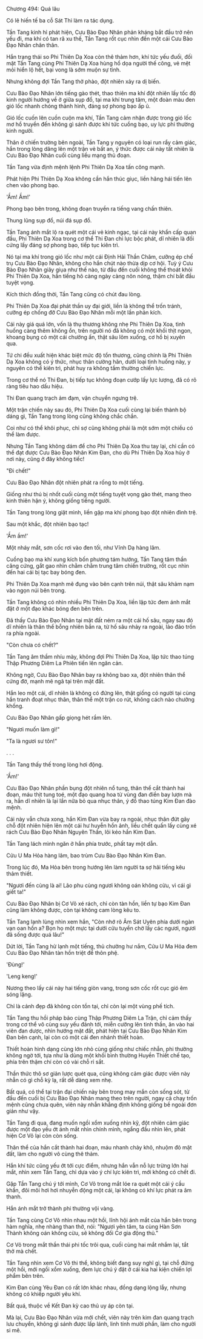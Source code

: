 




Chương 494: Quá lâu


Có lẽ hiến tế ba cỗ Sát Thi làm ra tác dụng.

Tần Tang kinh hỉ phát hiện, Cưu Bào Đạo Nhân phản kháng bắt đầu trở nên yếu đi, ma khí có tan rã xu thế, Tần Tang rốt cục nhìn đến một cái Cưu Bào Đạo Nhân chân thân.

Hắn trạng thái so Phi Thiên Dạ Xoa còn thê thảm hơn, khí tức yếu đuối, đối mặt Tần Tang cùng Phi Thiên Dạ Xoa hùng hổ dọa người thế công, vẻ mệt mỏi hiển lộ hết, bại vong là sớm muộn sự tình.

Nhưng không đợi Tần Tang thở phào, đột nhiên xảy ra dị biến.

Cưu Bào Đạo Nhân lớn tiếng gào thét, thao thiên ma khí đột nhiên lấy tốc độ kinh người hướng về ở giữa sụp đổ, tại ma khí trung tâm, một đoàn màu đen gió lốc nhanh chóng thành hình, đáng sợ phong bạo ấp ủ.

Gió lốc cuốn lên cuồn cuộn ma khí, Tần Tang cảm nhận được trong gió lốc mơ hồ truyền đến không gì sánh được khí tức cuồng bạo, uy lực phi thường kinh người.

Thân ở chiến trường bên ngoài, Tần Tang y nguyên có loại run rẩy cảm giác, hắn trong lòng dâng lên một trận vẻ bất an, ý thức được cái này tất nhiên là Cưu Bào Đạo Nhân cuối cùng liều mạng thủ đoạn.

Tần Tang vừa định mệnh lệnh Phi Thiên Dạ Xoa tấn công mạnh.

Phát hiện Phi Thiên Dạ Xoa không cần hắn thúc giục, liền hăng hái tiến lên chen vào phong bạo.

'Ầm! Ầm!'

Phong bạo bên trong, không đoạn truyền ra tiếng vang chấn thiên.

Thung lũng sụp đổ, núi đá sụp đổ.

Tần Tang ánh mắt lộ ra quét một cái vẻ kinh ngạc, tại cái này khẩn cấp quan đầu, Phi Thiên Dạ Xoa trong cơ thể Thi Đan chi lực bộc phát, dĩ nhiên là đối cứng lấy đáng sợ phong bạo, tiếp tục kiên trì.

Nó tại ma khí trong gió lốc như một cái Định Hải Thần Châm, cưỡng ép chế trụ Cưu Bào Đạo Nhân, không cho hắn chút nào thừa dịp cơ hội. Tuỳ ý Cưu Bào Đạo Nhân giãy giụa như thế nào, từ đầu đến cuối không thể thoát khỏi Phi Thiên Dạ Xoa, hắn tiếng hô càng ngày càng nôn nóng, thậm chí bắt đầu tuyệt vọng.

Kích thích đồng thời, Tần Tang cũng có chút đau lòng.

Phi Thiên Dạ Xoa đại phát thần uy đại giới, liền là không thể trốn tránh, cưỡng ép chống đỡ Cưu Bào Đạo Nhân mỗi một lần phản kích.

Cái này giá quá lớn, vốn là thụ thương không nhẹ Phi Thiên Dạ Xoa, tình huống càng thêm không ổn, trên người nó đã không có một khối thịt ngon, khoang bụng có một cái chưởng ấn, thật sâu lõm xuống, cơ hồ bị xuyên qua.

Tứ chi đều xuất hiện khác biệt mức độ tổn thương, cũng chính là Phi Thiên Dạ Xoa không có ý thức, nhục thân cường hãn, dưới loại tình huống này, y nguyên có thể kiên trì, phát huy ra không tầm thường chiến lực.

Trong cơ thể nó Thi Đan, bị tiếp tục không đoạn cướp lấy lực lượng, đã có rõ ràng tiêu hao dấu hiệu.

Thi Đan quang trạch ảm đạm, vận chuyển ngưng trệ.

Một trận chiến này sau đó, Phi Thiên Dạ Xoa cuối cùng lại biến thành bộ dáng gì, Tần Tang trong lòng cũng không chắc chắn.

Coi như có thể khôi phục, chỉ sợ cũng không phải là một sớm một chiều có thể làm được.

Nhưng Tần Tang không dám để cho Phi Thiên Dạ Xoa thu tay lại, chỉ cần có thể đạt được Cưu Bào Đạo Nhân Kim Đan, cho dù Phi Thiên Dạ Xoa hủy ở nơi này, cũng ở đây không tiếc!

"Đi chết!"

Cưu Bào Đạo Nhân đột nhiên phát ra rống to một tiếng.

Giống như thú bị nhốt cuối cùng một tiếng tuyệt vọng gào thét, mang theo kinh thiên hận ý, không giống tiếng người.

Tần Tang trong lòng giật mình, liền gặp ma khí phong bạo đột nhiên đình trệ.

Sau một khắc, đột nhiên bạo tạc!

'Ầm ầm!'

Một nháy mắt, sơn cốc rơi vào đen tối, như Vĩnh Dạ hàng lâm.

Cuồng bạo ma khí xung kích bốn phương tám hướng, Tần Tang tâm thần căng cứng, gắt gao nhìn chằm chằm trung tâm chiến trường, rốt cục nhìn đến hai cái bị tạc bay bóng đen.

Phi Thiên Dạ Xoa mạnh mẽ đụng vào bên cạnh trên núi, thật sâu khảm nạm vào ngọn núi bên trong.

Tần Tang không có nhìn nhiều Phi Thiên Dạ Xoa, liền lập tức đem ánh mắt đặt ở một đạo khác bóng đen bên trên.

Đã thấy Cưu Bào Đạo Nhân tại mặt đất ném ra một cái hố sâu, ngay sau đó dĩ nhiên là thân thể bỗng nhiên bắn ra, từ hố sâu nhảy ra ngoài, lảo đảo trốn ra phía ngoài.

"Còn chưa có chết?"

Tần Tang âm thầm nhíu mày, không đợi Phi Thiên Dạ Xoa, lập tức thao túng Thập Phương Diêm La Phiên tiến lên ngăn cản.

Không ngờ, Cưu Bào Đạo Nhân bay ra không bao xa, đột nhiên thân thể cứng đờ, mạnh mẽ ngã tại trên mặt đất.

Hắn leo một cái, dĩ nhiên là không có đứng lên, thật giống có người tại cùng hắn tranh đoạt nhục thân, thân thể một trận co rút, không cách nào chưởng khống.

Cưu Bào Đạo Nhân gấp giọng hét rầm lên.

"Ngươi muốn làm gì!"

"Ta là ngươi sư tôn!"

. . .

Tần Tang thấy thế trong lòng hơi động.

'Ầm!'

Cưu Bào Đạo Nhân phần bụng đột nhiên nổ tung, thân thể cắt thành hai đoạn, máu thịt tung toé, một đạo quang hoa từ vùng đan điền bay lượn mà ra, hắn dĩ nhiên là lại lần nữa bỏ qua nhục thân, ý đồ thao túng Kim Đan đào mệnh.

Cái này vẫn chưa xong, hắn Kim Đan vừa bay ra ngoài, nhục thân đứt gãy chỗ đột nhiên hiện lên một cái hư huyễn hồn ảnh, liều chết quấn lấy cùng xé rách Cưu Bào Đạo Nhân Nguyên Thần, lôi kéo hắn Kim Đan.

Tần Tang lách mình ngăn ở hắn phía trước, phất tay một dẫn.

Cửu U Ma Hỏa hàng lâm, bao trùm Cưu Bào Đạo Nhân Kim Đan.

Trong lúc đó, Ma Hỏa bên trong hướng lên làm người ta sợ hãi tiếng kêu thảm thiết.

"Ngươi đến cùng là ai! Lão phu cùng ngươi không oán không cừu, vì cái gì giết ta!"

Cưu Bào Đạo Nhân bị Cơ Võ xé rách, chỉ còn tàn hồn, liền tự bạo Kim Đan cũng làm không được, còn tại không cam lòng kêu to.

Tần Tang lạnh lùng nhìn xem hắn, "Còn nhớ rõ Âm Sát Uyên phía dưới ngàn vạn oan hồn a? Bọn họ một mực tại dưới cửu tuyền chờ lấy các ngươi, ngươi đã sống được quá lâu!"

Dứt lời, Tần Tang hừ lạnh một tiếng, thủ chưởng hư nắm, Cửu U Ma Hỏa đem Cưu Bào Đạo Nhân tàn hồn triệt để thôn phệ.

'Đùng!'

'Leng keng!'

Nương theo lấy cái này hai tiếng giòn vang, trong sơn cốc rốt cục gió êm sóng lặng.

Chỉ là cảnh đẹp đã không còn tồn tại, chỉ còn lại một vùng phế tích.

Tần Tang thu hồi pháp bảo cùng Thập Phương Diêm La Trận, chỉ cảm thấy trong cơ thể vô cùng suy yếu đánh tới, miễn cưỡng lên tinh thần, ăn vào hai viên đan dược, nhìn hướng mặt đất, phát hiện tại Cưu Bào Đạo Nhân Kim Đan bên cạnh, lại còn có một cái đen nhánh thiết hoàn.

Thiết hoàn hình dạng cùng lớn nhỏ cùng giống như chiếc nhẫn, phi thường không ngờ tới, tựa như là dùng một khối bình thường Huyền Thiết chế tạo, phía trên thậm chí còn có vài chỗ rỉ sắt.

Thần thức thô sơ giản lược quét qua, cũng không cảm giác được viên này nhẫn có gì chỗ kỳ lạ, rất dễ dàng xem nhẹ.

Bất quá, có thể tại trận đại chiến này bên trong may mắn còn sống sót, từ đầu đến cuối bị Cưu Bào Đạo Nhân mang theo trên người, ngay cả chạy trốn mệnh cũng chưa quên, viên này nhẫn khẳng định không giống bề ngoài đơn giản như vậy.

Tần Tang đi qua, đang muốn ngồi xổm xuống nhìn kỹ, đột nhiên cảm giác được một đạo yếu ớt ánh mắt nhìn chính mình, ngẩng đầu nhìn lên, phát hiện Cơ Võ lại còn còn sống.

Thân thể của hắn cắt thành hai đoạn, máu nhanh chảy khô, nhuộm đỏ mặt đất, làm cho người vô cùng thê thảm.

Hắn khí tức cũng yếu ớt tới cực điểm, nhưng hắn vẫn nỗ lực trừng lớn hai mắt, nhìn xem Tần Tang, chỉ dựa vào ý chí lực kiên trì, mới không có chết đi.

Gặp Tần Tang chú ý tới mình, Cơ Võ trong mắt lóe ra quét một cái ý cầu khẩn, đôi môi hơi hơi nhuyễn động một cái, lại không có khí lực phát ra âm thanh.

Hắn ánh mắt trở thành phi thường vội vàng.

Tần Tang cùng Cơ Võ nhìn nhau một hồi, lĩnh hội ánh mắt của hắn bên trong hàm nghĩa, nhẹ nhàng than thở, nói: "Ngươi yên tâm, ta cùng Hàn Sơn Thành không oán không cừu, sẽ không đối Cơ gia động thủ."

Cơ Võ trong mắt thần thái phi tốc trôi qua, cuối cùng hai mắt nhắm lại, tắt thở mà chết.

Tần Tang nhìn xem Cơ Võ thi thể, không biết đang suy nghĩ gì, tại chỗ đứng một hồi, mới ngồi xổm xuống, đem lực chú ý đặt ở cái kia hai kiện chiến lợi phẩm bên trên.

Kim Đan cùng Yêu Đan có rất lớn khác nhau, đồng dạng lộng lẫy, nhưng không có khiếp người yêu khí.

Bất quá, thuộc về Kết Đan kỳ cao thủ uy áp còn tại.

Mà lại, Cưu Bào Đạo Nhân vừa mới chết, viên này trên kim đan quang trạch lưu chuyển, không gì sánh được lấp lánh, linh tính mười phần, làm cho người si mê.




